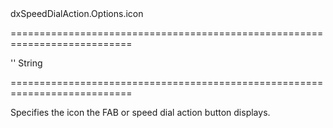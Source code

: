 <!--id-->dxSpeedDialAction.Options.icon<!--/id-->
===========================================================================
<!--default-->''<!--/default-->
<!--type-->String<!--/type-->
===========================================================================

<!--shortDescription-->
Specifies the icon the FAB or speed dial action button displays.
<!--/shortDescription-->

<!--fullDescription-->

<!--/fullDescription-->